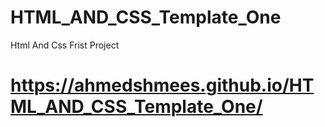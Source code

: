 # HTML_AND_CSS_Template_One
Html And Css Frist Project
# https://ahmedshmees.github.io/HTML_AND_CSS_Template_One/
